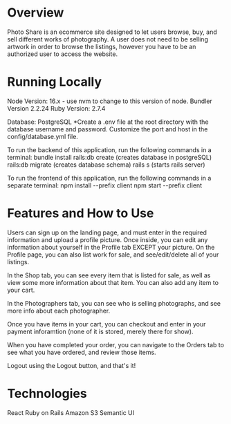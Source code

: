 # Overview
Photo Share is an ecommerce site designed to let users browse, buy, and sell different works of photography.  A user does not need to be selling artwork in order to browse the listings, however you have to be an authorized user to access the website.

# Running Locally

Node Version: 16.x - use nvm to change to this version of node.
Bundler Version 2.2.24
Ruby Version: 2.7.4

Database: PostgreSQL
 *Create a .env file at the root directory with the database username and password.  Customize the port and host in the config/database.yml file.

To run the backend of this application, run the following commands in a terminal: 
bundle install
rails:db create (creates database in postgreSQL)
rails:db migrate (creates database schema)
rails s (starts rails server)

To run the frontend of this application, run the following commands in a separate terminal: 
npm install --prefix client
npm start --prefix client 

# Features and How to Use

Users can sign up on the landing page, and must enter in the required information and upload a profile picture.  Once inside, you can edit any information about yourself in the Profile tab EXCEPT your picture.  On the Profile page, you can also list work for sale, and see/edit/delete all of your listings.

In the Shop tab, you can see every item that is listed for sale, as well as view some more information about that item.  You can also add any item to your cart.

In the Photographers tab, you can see who is selling photographs, and see more info about each photographer.

Once you have items in your cart, you can checkout and enter in your payment inforamtion (none of it is stored, merely there for show).

When you have completed your order, you can navigate to the Orders tab to see what you have ordered, and review those items.

Logout using the Logout button, and that's it!

# Technologies

React
Ruby on Rails
Amazon S3
Semantic UI
